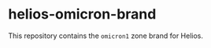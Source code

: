 # helios-omicron-brand

This repository contains the `omicron1` zone brand for Helios.

<!-- MANUAL START -->
<!-- MANUAL END -->
